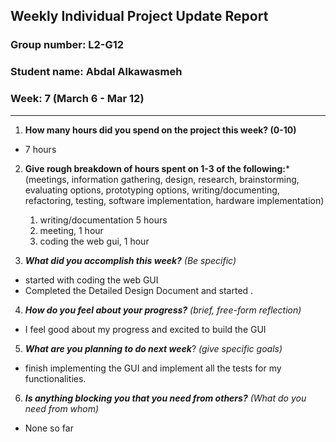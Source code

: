 
## Weekly Individual Project Update Report
### Group number: L2-G12
### Student name: Abdal Alkawasmeh
### Week: 7 (March 6 - Mar 12)
___
1. **How many hours did you spend on the project this week? (0-10)**
  - 7 hours

2. **Give rough breakdown of hours spent on 1-3 of the following:***
   (meetings, information gathering, design, research, brainstorming, evaluating options, prototyping options, writing/documenting, refactoring, testing, software implementation, hardware implementation)
   1. writing/documentation 5 hours
   2. meeting, 1 hour
   3. coding the web gui, 1 hour
  

3. ***What did you accomplish this week?*** _(Be specific)_
    
  - started with coding the web GUI 
  - Completed the Detailed Design Document and started .
 
4. ***How do you feel about your progress?*** _(brief, free-form reflection)_
  - I feel good about my progress and excited to build the GUI

5. ***What are you planning to do next week***? _(give specific goals)_
  - finish implementing the GUI and implement all the tests for my functionalities.
6. ***Is anything blocking you that you need from others?*** _(What do you need from whom)_
  - None so far
